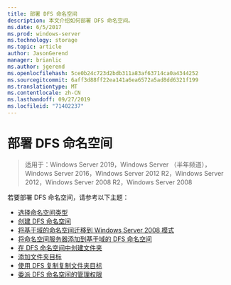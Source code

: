 ```yaml
---
title: 部署 DFS 命名空间
description: 本文介绍如何部署 DFS 命名空间。
ms.date: 6/5/2017
ms.prod: windows-server
ms.technology: storage
ms.topic: article
author: JasonGerend
manager: brianlic
ms.author: jgerend
ms.openlocfilehash: 5ce0b24c723d2bdb311a83af63714ca0a4344252
ms.sourcegitcommit: 6aff3d88ff22ea141a6ea6572a5ad8dd6321f199
ms.translationtype: MT
ms.contentlocale: zh-CN
ms.lasthandoff: 09/27/2019
ms.locfileid: "71402237"
---
```

# <a name="deploying-dfs-namespaces"></a>部署 DFS 命名空间

> 适用于：Windows Server 2019，Windows Server （半年频道），Windows Server 2016，Windows Server 2012 R2，Windows Server 2012，Windows Server 2008 R2，Windows Server 2008

若要部署 DFS 命名空间，请参考以下主题：

-   [选择命名空间类型](choose-a-namespace-type.md)
-   [创建 DFS 命名空间](create-a-dfs-namespace.md)
-   [将基于域的命名空间迁移到 Windows Server 2008 模式](migrate-a-domain-based-namespace-to-windows-server-2008-mode.md)
-   [将命名空间服务器添加到基于域的 DFS 命名空间](add-namespace-servers-to-a-domain-based-dfs-namespace.md)
-   [在 DFS 命名空间中创建文件夹](create-a-folder-in-a-dfs-namespace.md)
-   [添加文件夹目标](add-folder-targets.md)
-   [使用 DFS 复制复制文件夹目标](replicate-folder-targets-using-dfs-replication.md)
-   [委派 DFS 命名空间的管理权限](delegate-management-permissions-for-dfs-namespaces.md)
